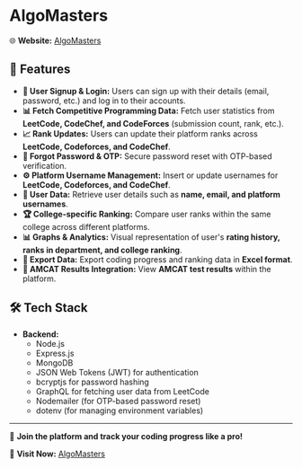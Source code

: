 # AlgoMasters

🌐 **Website:** [AlgoMasters](https://algo-master-delta.vercel.app/)

## 🚀 Features  

- **🔑 User Signup & Login:** Users can sign up with their details (email, password, etc.) and log in to their accounts.  
- **📊 Fetch Competitive Programming Data:** Fetch user statistics from **LeetCode, CodeChef, and CodeForces** (submission count, rank, etc.).  
- **📈 Rank Updates:** Users can update their platform ranks across **LeetCode, Codeforces, and CodeChef**.  
- **🔐 Forgot Password & OTP:** Secure password reset with OTP-based verification.  
- **⚙️ Platform Username Management:** Insert or update usernames for **LeetCode, Codeforces, and CodeChef**.  
- **👤 User Data:** Retrieve user details such as **name, email, and platform usernames**.  
- **🏆 College-specific Ranking:** Compare user ranks within the same college across different platforms.  
- **📊 Graphs & Analytics:** Visual representation of user's **rating history, ranks in department, and college ranking**.  
- **📂 Export Data:** Export coding progress and ranking data in **Excel format**.  
- **📝 AMCAT Results Integration:** View **AMCAT test results** within the platform.  

## 🛠 Tech Stack  

- **Backend:**  
  - Node.js  
  - Express.js  
  - MongoDB  
  - JSON Web Tokens (JWT) for authentication  
  - bcryptjs for password hashing  
  - GraphQL for fetching user data from LeetCode  
  - Nodemailer (for OTP-based password reset)  
  - dotenv (for managing environment variables)  

---

🚀 **Join the platform and track your coding progress like a pro!**  

🔗 **Visit Now:** [AlgoMasters](https://algo-master-delta.vercel.app/)
